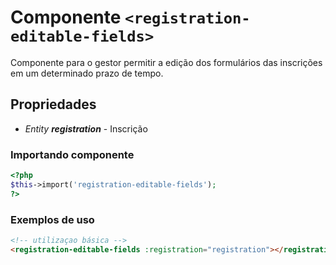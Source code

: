 # Componente `<registration-editable-fields>`
Componente para o gestor permitir a edição dos formulários das inscrições em um determinado prazo de tempo.
  
## Propriedades
- *Entity **registration*** - Inscrição

### Importando componente
```PHP
<?php 
$this->import('registration-editable-fields');
?>
```
### Exemplos de uso
```HTML
<!-- utilizaçao básica -->
<registration-editable-fields :registration="registration"></registration-editable-fields>

```